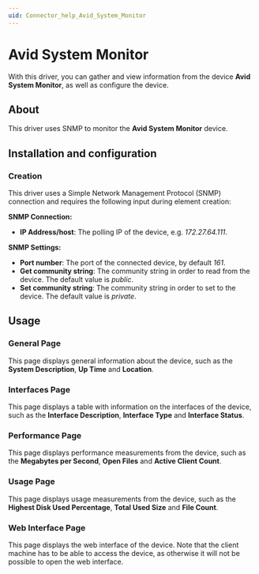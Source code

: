 ```yaml
---
uid: Connector_help_Avid_System_Monitor
---
```


# Avid System Monitor

With this driver, you can gather and view information from the device **Avid System Monitor**, as well as configure the device.

## About

This driver uses SNMP to monitor the **Avid System Monitor** device.

## Installation and configuration

### Creation

This driver uses a Simple Network Management Protocol (SNMP) connection and requires the following input during element creation:

**SNMP Connection:**

- **IP Address/host**: The polling IP of the device, e.g. *172.27.64.111*.

**SNMP Settings:**

- **Port number**: The port of the connected device, by default *161*.
- **Get community string**: The community string in order to read from the device. The default value is *public*.
- **Set community string**: The community string in order to set to the device. The default value is *private*.

## Usage

### General Page

This page displays general information about the device, such as the **System Description**, **Up Time** and **Location**.

### Interfaces Page

This page displays a table with information on the interfaces of the device, such as the **Interface Description**, **Interface Type** and **Interface Status**.

### Performance Page

This page displays performance measurements from the device, such as the **Megabytes per Second**, **Open Files** and **Active Client Count**.

### Usage Page

This page displays usage measurements from the device, such as the **Highest Disk Used Percentage**, **Total Used Size** and **File Count**.

### Web Interface Page

This page displays the web interface of the device. Note that the client machine has to be able to access the device, as otherwise it will not be possible to open the web interface.
